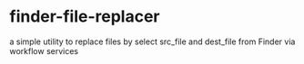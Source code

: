 finder-file-replacer
====================

a simple utility to replace files by select src_file and dest_file from Finder via workflow services
